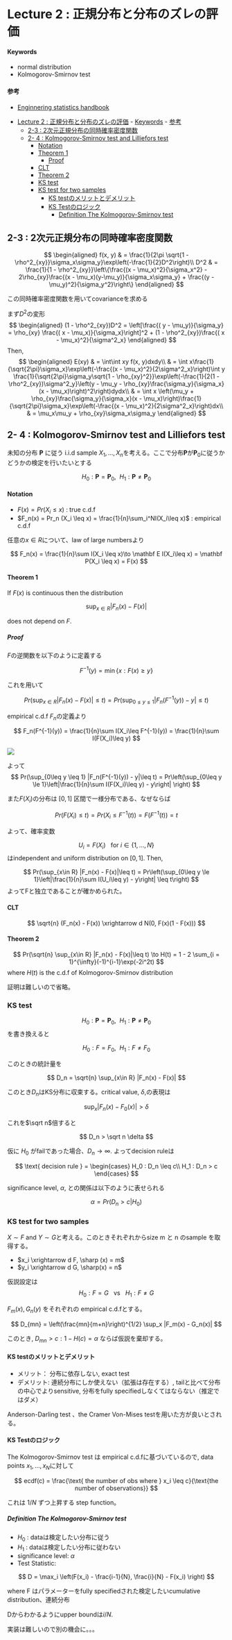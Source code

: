 # Lecture 2 : 正規分布と分布のズレの評価
#### Keywords
- normal distribution
- Kolmogorov-Smirnov test

#### 参考
- [Enginnering statistics handbook](https://www.itl.nist.gov/div898/handbook/eda/section3/eda35g.htm)


<!-- START doctoc generated TOC please keep comment here to allow auto update -->
<!-- DON'T EDIT THIS SECTION, INSTEAD RE-RUN doctoc TO UPDATE -->


- [Lecture 2 : 正規分布と分布のズレの評価](#lecture-2--%e6%ad%a3%e8%a6%8f%e5%88%86%e5%b8%83%e3%81%a8%e5%88%86%e5%b8%83%e3%81%ae%e3%82%ba%e3%83%ac%e3%81%ae%e8%a9%95%e4%be%a1)
      - [Keywords](#keywords)
      - [参考](#%e5%8f%82%e8%80%83)
  - [2-3 : 2次元正規分布の同時確率密度関数](#2-3--2%e6%ac%a1%e5%85%83%e6%ad%a3%e8%a6%8f%e5%88%86%e5%b8%83%e3%81%ae%e5%90%8c%e6%99%82%e7%a2%ba%e7%8e%87%e5%af%86%e5%ba%a6%e9%96%a2%e6%95%b0)
  - [2- 4 : Kolmogorov-Smirnov test and Lilliefors test](#2--4--kolmogorov-smirnov-test-and-lilliefors-test)
      - [Notation](#notation)
      - [Theorem 1](#theorem-1)
        - [Proof](#proof)
      - [CLT](#clt)
      - [Theorem 2](#theorem-2)
    - [KS test](#ks-test)
    - [KS test for two samples](#ks-test-for-two-samples)
      - [KS testのメリットとデメリット](#ks-test%e3%81%ae%e3%83%a1%e3%83%aa%e3%83%83%e3%83%88%e3%81%a8%e3%83%87%e3%83%a1%e3%83%aa%e3%83%83%e3%83%88)
      - [KS Testのロジック](#ks-test%e3%81%ae%e3%83%ad%e3%82%b8%e3%83%83%e3%82%af)
        - [Definition	The Kolmogorov-Smirnov test](#definition-the-kolmogorov-smirnov-test)

<!-- END doctoc generated TOC please keep comment here to allow auto update -->

## 2-3 : 2次元正規分布の同時確率密度関数
$$
\begin{aligned}
f(x, y) & = \frac{1}{2\pi \sqrt{1 - \rho^2_{xy}}\sigma_x\sigma_y}\exp\left(-\frac{1}{2}D^2\right)\\
D^2 & = \frac{1}{1 - \rho^2_{xy}}\left\{\frac{(x - \mu_x)^2}{\sigma_x^2} - 2\rho_{xy}\frac{(x - \mu_x)(y-\mu_y)}{\sigma_x\sigma_y} + \frac{(y - \mu_y)^2}{\sigma_y^2}\right\}
\end{aligned}
$$

この同時確率密度関数を用いてcovarianceを求める

まず$D^2$の変形
$$
\begin{aligned}
(1 - \rho^2_{xy})D^2 = \left[\frac{( y - \mu_y)}{\sigma_y} = \rho_{xy} \frac{( x - \mu_x)}{\sigma_x}\right]^2 + (1 - \rho^2_{xy})\frac{( x - \mu_x)^2}{\sigma^2_x}
\end{aligned}
$$
Then, 
$$
\begin{aligned}
E(xy) & = \int\int xy f(x, y)dxdy\\
& = \int x\frac{1}{\sqrt{2\pi}\sigma_x}\exp\left(-\frac{(x - \mu_x)^2}{2\sigma^2_x}\right)\int y \frac{1}{\sqrt{2\pi}\sigma_y\sqrt{1 - \rho_{xy}^2}}\exp\left(-\frac{1}{2(1 - \rho^2_{xy})\sigma^2_y}\left(y - \mu_y - \rho_{xy}\frac{\sigma_y}{\sigma_x}(x - \mu_x)\right)^2\right)dydx\\
& = \int x \left(\mu_y +  \rho_{xy}\frac{\sigma_y}{\sigma_x}(x - \mu_x)\right)\frac{1}{\sqrt{2\pi}\sigma_x}\exp\left(-\frac{(x - \mu_x)^2}{2\sigma^2_x}\right)dx\\
& = \mu_x\mu_y + \rho_{xy}\sigma_x\sigma_y
\end{aligned}
$$

## 2- 4 : Kolmogorov-Smirnov test and Lilliefors test
未知の分布 $\mathbf  P$ に従う i.i.d sample $X_1, ..., X_n$を考える。ここで分布$\mathbf P$が$\mathbf P_0$に従うかどうかの検定を行いたいとする

$$
H_0 : \mathbf P = \mathbf P_0, \  \  H_1 : \mathbf P \neq \mathbf P_0
$$

#### Notation
- $F(x) = Pr (X_i \leq x)$ : true c.d.f
- $F_n(x) =  Pr_n (X_i \leq x) = \frac{1}{n}\sum_i^NI(X_i\leq x)$ : empirical c.d.f

任意の$x\in R$について、law of large numbersより

$$
F_n(x) = \frac{1}{n}\sum I(X_i \leq x)\to \mathbf E I(X_i\leq x) = \mathbf P(X_i \leq x) = F(x)
$$

#### Theorem 1
If $F(x)$ is continuous then the distribution

$$
\sup_{x\in R} |F_n(x) - F(x)|
$$

does not depend on $F$.

##### Proof
$F$の逆関数を以下のように定義する

$$
F^{-1}(y) = \min\{x: F(x)\geq y \}
$$

これを用いて

$$
Pr(\sup_{x\in R} |F_n(x) - F(x)|\leq t) = Pr(\sup_{0\leq y \leq 1} |F_n(F^{-1}(y)) - y|\leq t)
$$

empirical c.d.f $F_n$の定義より

$$
F_n(F^{-1}(y))  = \frac{1}{n}\sum I(X_i\leq F^{-1}(y)) = \frac{1}{n}\sum I(F(X_i)\leq y)
$$

<img src = "https://github.com/RyoNakagami/omorikaizuka/blob/master/Econometrics/ks_test.jpg?raw=true">

よって
$$
Pr(\sup_{0\leq y \leq 1} |F_n(F^{-1}(y)) - y|\leq t) = Pr\left(\sup_{0\leq y \le 1}\left|\frac{1}{n}\sum I(F(X_i)\leq y) - y\right| \right)
$$

また$F(X_i)$の分布は $[0, 1]$ 区間で一様分布である、なぜならば

$$
Pr(F(X_i) \leq t) = Pr(X_i \leq F^{-1}(t)) = F(F^{-1}(t)) = t
$$

よって、確率変数

$$
U_i = F(X_i) \  \ \text{ for } i \in \{1, ..., N \}
$$
はindependent and uniform distribution on $[0, 1]$. Then,

$$
Pr(\sup_{x\in R} |F_n(x) - F(x)|\leq t) = Pr\left(\sup_{0\leq y \le 1}\left|\frac{1}{n}\sum I(U_i\leq y) - y\right| \leq t\right)
$$
よってFと独立であることが確かめられた。

#### CLT
$$
\sqrt{n} (F_n(x) - F(x)) \xrightarrow d N(0, F(x)(1 - F(x)))
$$

#### Theorem 2
$$
Pr(\sqrt{n} \sup_{x\in R} |F_n(x) - F(x)|\leq t) \to H(t) = 1 - 2 \sum_{i = 1}^{\infty}(-1)^{i-1}\exp(-2i^2t)
$$
where $H(t)$ is the c.d.f of Kolmogorov-Smirnov distribution

証明は難しいので省略。

### KS test
$$
H_0 : \mathbf P = \mathbf P_0, \  \  H_1 : \mathbf P \neq \mathbf P_0
$$
を書き換えると

$$
H_0 : F = F_0, \  \  H_1 : F \neq F_0
$$

このときの統計量を

$$
D_n = \sqrt{n} \sup_{x\in R} |F_n(x) - F(x)|
$$ 

このとき$D_n$はKS分布に収束する。critical value, $\delta$,の表現は

$$
\sup_x |F_n(x) - F_0(x)| > \delta
$$

これを$\sqrt n$倍すると

$$
D_n > \sqrt n \delta
$$

仮に $H_0$ がfailであった場合、$D_n \to \infty$. よってdecision ruleは

$$
\text{ decision rule } = \begin{cases}
H_0 : D_n \leq c\\
H_1 : D_n > c 
\end{cases}
$$

significance level, $\alpha$, との関係は以下のように表せられる

$$
\alpha = Pr(D_n > c | H_0)
$$

### KS test for two samples
$X \sim F$ and $Y \sim G$と考える。このときそれぞれからsize m と n のsample を取得する。

- $x_i \xrightarrow d F, \sharp (x) = m$
- $y_i \xrightarrow d G, \sharp(x) = n$

仮説設定は
$$
H_0 : F = G \  \ \text{ vs } \  \ H_1 : F \neq G
$$

$F_m(x), G_n(y)$ をそれぞれの empirical c.d.fとする。

$$
D_{mn} = \left(\frac{mn}{m+n}\right)^{1/2} \sup_x |F_m(x) - G_n(x)|
$$

このとき, $D_{mn} > c : 1 - H(c) = \alpha$ ならば仮説を棄却する。

#### KS testのメリットとデメリット

- メリット： 分布に依存しない, exact test
- デメリット: 連続分布にしか使えない（拡張は存在する）, tailと比べて分布の中心でよりsensitive, 分布をfully specifiedしなくてはならない（推定ではダメ）

 Anderson-Darling test 、the Cramer Von-Mises testを用いた方が良いとされる。

#### KS Testのロジック
The Kolmogorov-Smirnov test は empirical c.d.fに基づいているので, data points $x_1, ..., x_N$に対して

$$
ecdf(c) = \frac{\text{ the number of obs where } x_i \leq c}{\text{the number of observations}}
$$

これは $1/N$ ずつ上昇する step function。

##### Definition	The Kolmogorov-Smirnov test

- $H_0$ : dataは検定したい分布に従う
- $H_1$ : dataは検定したい分布に従わない
- significance level: $\alpha$
- Test Statistic:

$$
D = \max_i \left(F(x_i) - \frac{i-1}{N}, \frac{i}{N} - F(x_i) \right)
$$

where F はパラメーターをfully specifiedされた検定したいcumulative distribution、連続分布

Dからわかるようにupper boundは$i/N$. 

実装は難しいので別の機会に。。。
